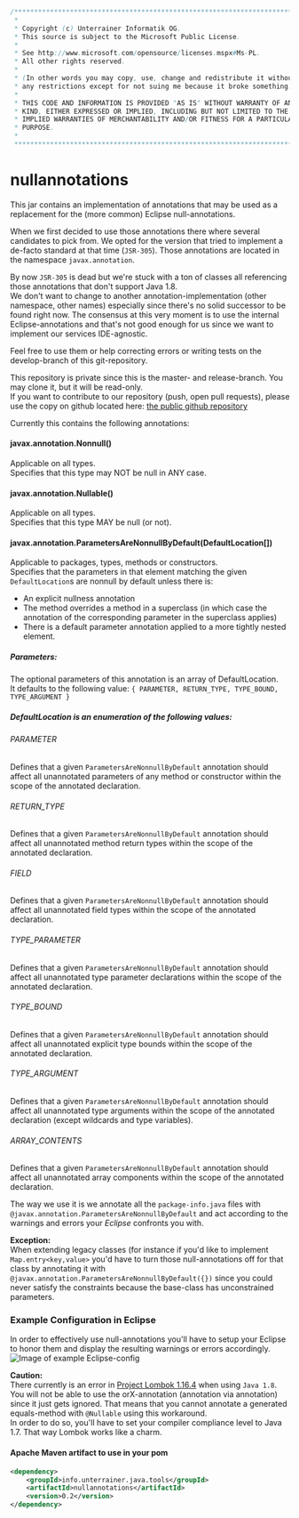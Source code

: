 ```java
/**************************************************************************
 * 
 * Copyright (c) Unterrainer Informatik OG.
 * This source is subject to the Microsoft Public License.
 * 
 * See http://www.microsoft.com/opensource/licenses.mspx#Ms-PL.
 * All other rights reserved.
 * 
 * (In other words you may copy, use, change and redistribute it without
 * any restrictions except for not suing me because it broke something.)
 * 
 * THIS CODE AND INFORMATION IS PROVIDED "AS IS" WITHOUT WARRANTY OF ANY
 * KIND, EITHER EXPRESSED OR IMPLIED, INCLUDING BUT NOT LIMITED TO THE
 * IMPLIED WARRANTIES OF MERCHANTABILITY AND/OR FITNESS FOR A PARTICULAR
 * PURPOSE.
 * 
 ***************************************************************************/
```
 
# nullannotations

This jar contains an implementation of annotations that may be used as a replacement for the (more common) Eclipse null-annotations.  

When we first decided to use those annotations there where several candidates to pick from. We opted for the version that tried to implement a de-facto standard at that time (`JSR-305`). Those annotations are located in the namespace `javax.annotation`.  

By now `JSR-305` is dead but we're stuck with a ton of classes all referencing those annotations that don't support Java 1.8.  
We don't want to change to another annotation-implementation (other namespace, other names) especially since there's no solid successor to be found right now. The consensus at this very moment is to use the internal Eclipse-annotations and that's not good enough for us since we want to implement our services IDE-agnostic.  

Feel free to use them or help correcting errors or writing tests on the develop-branch of this git-repository.  

This repository is private since this is the master- and release-branch. You may clone it, but it will be read-only.  
If you want to contribute to our repository (push, open pull requests), please use the copy on github located here: [the public github repository][github]

Currently this contains the following annotations:

#### javax.annotation.Nonnull()  
Applicable on all types.  
Specifies that this type may NOT be null in ANY case.
#### javax.annotation.Nullable()  
Applicable on all types.  
Specifies that this type MAY be null (or not).
#### javax.annotation.ParametersAreNonnullByDefault(DefaultLocation[])  
Applicable to packages, types, methods or constructors.  
Specifies that the parameters in that element matching the given `DefaultLocation`s are nonnull by default unless there is:  

* An explicit nullness annotation  
* The method overrides a method in a superclass (in which case the annotation of the corresponding parameter in the superclass applies)  
* There is a default parameter annotation applied to a more tightly nested element.  

##### Parameters:  
The optional parameters of this annotation is an array of DefaultLocation.  
It defaults to the following value: `{ PARAMETER, RETURN_TYPE, TYPE_BOUND, TYPE_ARGUMENT }`  
##### DefaultLocation is an enumeration of the following values:  
###### PARAMETER  
Defines that a given `ParametersAreNonnullByDefault` annotation should affect all unannotated parameters of any method or constructor within the scope of the annotated declaration.  
###### RETURN_TYPE  
Defines that a given `ParametersAreNonnullByDefault` annotation should affect all unannotated method return types within the scope of the annotated declaration.  
###### FIELD  
Defines that a given `ParametersAreNonnullByDefault` annotation should affect all unannotated field types within the scope of the annotated declaration.  
###### TYPE_PARAMETER  
Defines that a given `ParametersAreNonnullByDefault` annotation should affect all unannotated type parameter declarations within the scope of the annotated declaration.  
###### TYPE_BOUND  
Defines that a given `ParametersAreNonnullByDefault` annotation should affect all unannotated explicit type bounds within the scope of the annotated declaration.  
###### TYPE_ARGUMENT  
Defines that a given `ParametersAreNonnullByDefault` annotation should affect all unannotated type arguments within the scope of the annotated declaration (except wildcards and type variables).  
###### ARRAY_CONTENTS  
Defines that a given `ParametersAreNonnullByDefault` annotation should affect all unannotated array components within the scope of the annotated declaration.

The way we use it is we annotate all the `package-info.java` files with `@javax.annotation.ParametersAreNonnullByDefault` and act according to the warnings and errors your *Eclipse* confronts you with.  

**Exception:**  
When extending legacy classes (for instance if you'd like to implement `Map.entry<key,value>` you'd have to turn those null-annotations off for that class by annotating it with `@javax.annotation.ParametersAreNonnullByDefault({})` since you could never satisfy the constraints because the base-class has unconstrained parameters.

### Example Configuration in Eclipse
In order to effectively use null-annotations you'll have to setup your Eclipse to honor them and display the resulting warnings or errors accordingly.  
![Image of example Eclipse-config](http://unterrainer.info/images/Eclipse_null-annotations_settings.png)

**Caution:**  
There currently is an error in [Project Lombok 1.16.4][lombok] when using `Java 1.8`.  
You will not be able to use the orX-annotation (annotation via annotation) since it just gets ignored. That means that you cannot annotate a generated equals-method with `@Nullable` using this workaround.  
In order to do so, you'll have to set your compiler compliance level to Java 1.7. That way Lombok works like a charm.

#### Apache Maven artifact to use in your pom
```xml
<dependency>
    <groupId>info.unterrainer.java.tools</groupId>
    <artifactId>nullannotations</artifactId>
    <version>0.2</version>
</dependency>
```

[lombok]: https://projectlombok.org
[github]: https://github.com/UnterrainerInformatik/java
